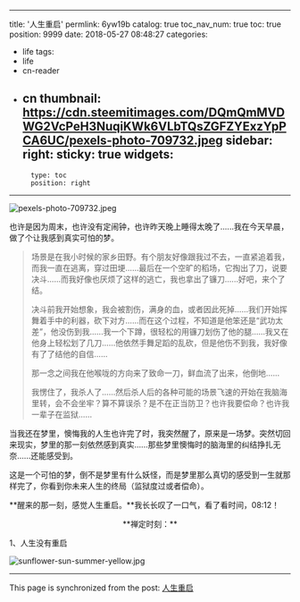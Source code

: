 
---
title: '人生重启'
permlink: 6yw19b
catalog: true
toc_nav_num: true
toc: true
position: 9999
date: 2018-05-27 08:48:27
categories:
- life
tags:
- life
- cn-reader
- cn
thumbnail: https://cdn.steemitimages.com/DQmQmMVDWG2VcPeH3NuqiKWk6VLbTQsZGFZYExzYpPCA6UC/pexels-photo-709732.jpeg
sidebar:
    right:
        sticky: true
widgets:
    -
        type: toc
        position: right
---


![pexels-photo-709732.jpeg](https://cdn.steemitimages.com/DQmQmMVDWG2VcPeH3NuqiKWk6VLbTQsZGFZYExzYpPCA6UC/pexels-photo-709732.jpeg)

也许是因为周末，也许没有定闹钟，也许昨天晚上睡得太晚了......我在今天早晨，做了个让我感到真实可怕的梦。

>场景是在我小时候的家乡田野。有个朋友好像跟我过不去，一直紧追着我，而我一直在逃离，穿过田埂......最后在一个空旷的稻场，它掏出了刀，说要决斗......而我好像也厌烦了这样的逃亡，我也拿出了镰刀......好吧，来个了结。
>
>决斗前我开始想象，我会被割伤，满身的血，或者因此死掉......我们开始挥舞着手中的利器，砍下对方......而在这个过程，不知道是他笨还是“武功太差”，他没伤到我......我一个下蹲，很轻松的用镰刀划伤了他的腿......我又在他身上轻松划了几刀......他依然手舞足蹈的乱砍，但是他伤不到我，我好像有了了结他的自信......
>
>那一念之间我在他喉咙的方向来了致命一刀，鲜血流了出来，他倒地......
>
>我愣住了，我杀人了......然后杀人后的各种可能的场景飞速的开始在我脑海里转，会不会坐牢？算不算误杀？是不在正当防卫？也许我要偿命？也许我一辈子在监狱......

当我还在梦里，懊悔我的人生也许完了时，我突然醒了，原来是一场梦。突然切回来现实，梦里的那一刻依然感到真实......那些梦里懊悔时的脑海里的纠结挣扎无奈......还能感受到。

这是一个可怕的梦，倒不是梦里有什么妖怪，而是梦里那么真切的感受到一生就那样完了，你看到你未来人生的终局（监狱度过或者偿命）。

**醒来的那一刻，感觉人生重启。**我长长叹了一口气，看了看时间，08:12！

<center>**禅定时刻：**</center>

1、人生没有重启

![sunflower-sun-summer-yellow.jpg](https://cdn.steemitimages.com/DQmYcSLTh6h4G3aGjT1dXaus8RT4F1Ykvbt3fnDFZ9PkaSZ/sunflower-sun-summer-yellow.jpg)

- - -

This page is synchronized from the post: [人生重启](https://steemit.com/@yellowbird/6yw19b)

